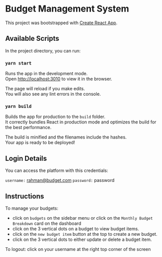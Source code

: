 # Budget Management System

This project was bootstrapped with [Create React App](https://github.com/facebook/create-react-app).

## Available Scripts

In the project directory, you can run:

### `yarn start`

Runs the app in the development mode.\
Open [http://localhost:3010](http://localhost:3010) to view it in the browser.

The page will reload if you make edits.\
You will also see any lint errors in the console.




### `yarn build`

Builds the app for production to the `build` folder.\
It correctly bundles React in production mode and optimizes the build for the best performance.

The build is minified and the filenames include the hashes.\
Your app is ready to be deployed!


## Login Details

You can access the platform with this credentials:

`username:` rahman@budget.com
`password:` password

## Instructions
To manage your budgets:
- click on `budgets` on the sidebar menu or click on the `Monthly Budget Breakdown` card on the dashboard
- click on the 3 vertical dots on a budget to view budget items.
- click on the `new budget item` button at the top to create a new budget.
- click on the 3 vertical dots to either update or delete a budget item.

To logout: 
click on your username at the right top corner of the screen